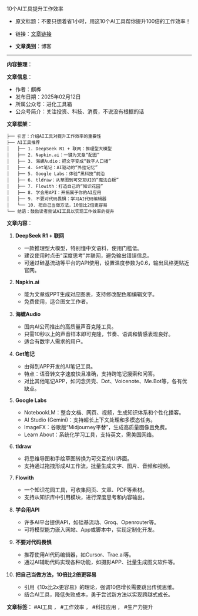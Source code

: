 10个AI工具提升工作效率  
- 原文标题：不要只想着省1小时，用这10个AI工具帮你提升100倍的工作效率！  
- 链接：[文章链接](https://mp.weixin.qq.com/s/GRTCfpDL0PrK0OHVBgvc1w)  

- **文章类别**：博客  

---

**内容整理**：

**文章信息**：
- 作者：麒桦  
- 发布日期：2025年02月12日  
- 所属公众号：进化工具箱  
- 公众号简介：关注投资、科技、消费，不说没有根据的话  

**文章框架**：
```
├── 引言：介绍AI工具对提升工作效率的重要性
├── AI工具推荐
│   ├── 1. DeepSeek R1 + 联网：推理型大模型
│   ├── 2. Napkin.ai：一键为文章“配图”
│   ├── 3. 海螺Audio：把文字变成“数字人口播”
│   ├── 4. Get笔记：AI驱动的“外挂记忆”
│   ├── 5. Google Labs：体验“黑科技”前沿
│   ├── 6. tldraw：从草图到可交互UI的“魔法白板”
│   ├── 7. Flowith：打造自己的“知识花园”
│   ├── 8. 学会用API：开拓属于你的AI应用
│   ├── 9. 不要对代码畏惧：学习AI代码编辑器
│   └── 10. 把自己当做方法，10倍比2倍更容易
└── 结语：鼓励读者尝试AI工具以实现工作效率的提升
```

**文章内容**：
1. **DeepSeek R1 + 联网**  
   - 一款推理型大模型，特别懂中文语料，使用门槛低。  
   - 建议使用时点击“深度思考”并联网，避免输出错误信息。  
   - 可通过硅基流动等平台的API使用，设置温度参数为0.6，输出风格更贴近官网。

2. **Napkin.ai**  
   - 能为文章或PPT生成对应图表，支持修改配色和编辑文字。  
   - 免费使用，适合图文工作者。

3. **海螺Audio**  
   - 国内AI公司推出的高质量声音克隆工具。  
   - 只需10秒以上的声音样本即可克隆，节奏、语调和情感表现良好。  
   - 适合有数字人需求的用户。

4. **Get笔记**  
   - 由得到APP开发的AI笔记工具。  
   - 特点：语音转文字速度快且准确，支持跨笔记搜索和问答。  
   - 对比其他笔记APP，如闪念贝壳、Dot、Voicenote、Me.Bot等，各有优缺点。

5. **Google Labs**  
   - NotebookLM：整合文档、网页、视频，生成知识体系和个性化播客。  
   - AI Studio (Gemini)：支持超长上下文处理和多模态任务。  
   - ImageFX：谷歌版“Midjourney平替”，生成高质量图像且免费。  
   - Learn About：系统化学习工具，支持英文，需美国网络。

6. **tldraw**  
   - 将思维导图和手绘草图转换为可交互的UI界面。  
   - 支持通过拖拽形成AI工作流，批量生成文字、图片、音频和视频。

7. **Flowith**  
   - 一个知识花园工具，可收集网页、文章、PDF等素材。  
   - 支持从知识库中引用模块，进行深度思考和内容输出。

8. **学会用API**  
   - 许多AI平台提供API，如硅基流动、Groq、Openrouter等。  
   - 可将模型能力嵌入网站、App或脚本中，实现定制化开发。

9. **不要对代码畏惧**  
   - 推荐使用AI代码编辑器，如Cursor、Trae.ai等。  
   - 通过AI辅助代码实现各种功能，如摄影APP、批量生成图文软件等。

10. **把自己当做方法，10倍比2倍更容易**  
    - 引用《10x比2x更容易》的理论，强调10倍增长需要跳出传统思维。  
    - 结合AI工具，降低失败成本，勇于尝试新方法以实现跨越式成长。

**文章标签**：
#AI工具 ， #工作效率 ， #科技应用 ， #生产力提升